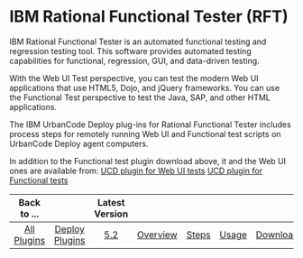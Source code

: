 
IBM Rational Functional Tester (RFT)
====================================

IBM Rational Functional Tester is an automated functional testing and regression testing tool. This software provides automated testing capabilities for functional, regression, GUI, and data-driven testing.

With the Web UI Test perspective, you can test the modern Web UI applications that use HTML5, Dojo, and jQuery frameworks. You can use the Functional Test perspective to test the Java, SAP, and other HTML applications.

The IBM UrbanCode Deploy plug-ins for Rational Functional Tester includes process steps for remotely running Web UI and Functional test scripts on UrbanCode Deploy agent computers.

In addition to the Functional test plugin download above, it and the Web UI ones are available from: [UCD plugin for Web UI tests](https://github.com/UrbanCode/IBM-UCD-PLUGINS/blob/main/files/RFT-WebUI-UCD/RFT-WebUI-UCD-4.0.zip) [UCD plugin for Functional tests](https://github.com/UrbanCode/IBM-UCD-PLUGINS/blob/main/files/RFT-UCD/RFT-UCD-4.0.zip)


|Back to ...||Latest Version|||||
| :---: | :---: | :---: | :---: | :---: | :---: | :---: |
|[All Plugins](../../index.md)|[Deploy Plugins](../README.md)|[5.2](https://raw.githubusercontent.com/UrbanCode/IBM-UCD-PLUGINS/main/files/RFT-UCD/RFT-UCD-5.2.zip)|[Overview](overview.md)|[Steps](steps.md)|[Usage](usage.md)|[Downloads](downloads.md)|

